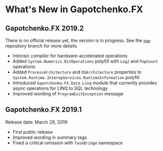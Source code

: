 # What's New in Gapotchenko.FX

## Gapotchenko.FX 2019.2

There is no official release yet, the version is in progress. See the [`new`](../../../tree/new) repository branch for more details.

- Intrinsic compiler for hardware-accelerated operations 
- Added `System.Numerics.BitOperations` polyfill with `Log2` and `PopCount` operations
- Added `ProcessArchitecture` and `OSArchitecture` properties to `System.Runtime.InteropServices.RuntimeInformation` polyfill
- Introduced `Gapotchenko.FX.Data.Linq` module that currently provides async operations for LINQ to SQL technology
- Improved wording of `ProgramExitException` message


## Gapotchenko.FX 2019.1

Release date: March 29, 2019

- First public release
- Improved wording in summary tags
- Fixed a critical omission with `TaskBridge` namespace
